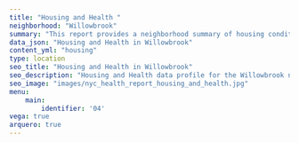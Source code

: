 ```yaml
---
title: "Housing and Health "
neighborhood: "Willowbrook"
summary: "This report provides a neighborhood summary of housing conditions and related health outcomes. It also describes population characteristics that can increase vulnerability to housing hazards."
data_json: "Housing and Health in Willowbrook"
content_yml: "housing"
type: location
seo_title: "Housing and Health in Willowbrook"
seo_description: "Housing and Health data profile for the Willowbrook neighborhood of NYC."
seo_image: "images/nyc_health_report_housing_and_health.jpg"
menu:
    main:
        identifier: '04'
vega: true
arquero: true
---
```


